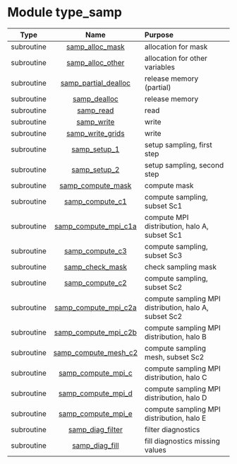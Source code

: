# Module type_samp

| Type | Name | Purpose |
| :--: | :--: | :---------- |
| subroutine | [samp_alloc_mask](https://github.com/JCSDA/saber/tree/develop/src/saber/bump/type_samp.F90#L168) | allocation for mask |
| subroutine | [samp_alloc_other](https://github.com/JCSDA/saber/tree/develop/src/saber/bump/type_samp.F90#L189) | allocation for other variables |
| subroutine | [samp_partial_dealloc](https://github.com/JCSDA/saber/tree/develop/src/saber/bump/type_samp.F90#L223) | release memory (partial) |
| subroutine | [samp_dealloc](https://github.com/JCSDA/saber/tree/develop/src/saber/bump/type_samp.F90#L272) | release memory |
| subroutine | [samp_read](https://github.com/JCSDA/saber/tree/develop/src/saber/bump/type_samp.F90#L336) | read |
| subroutine | [samp_write](https://github.com/JCSDA/saber/tree/develop/src/saber/bump/type_samp.F90#L465) | write |
| subroutine | [samp_write_grids](https://github.com/JCSDA/saber/tree/develop/src/saber/bump/type_samp.F90#L572) | write |
| subroutine | [samp_setup_1](https://github.com/JCSDA/saber/tree/develop/src/saber/bump/type_samp.F90#L789) | setup sampling, first step |
| subroutine | [samp_setup_2](https://github.com/JCSDA/saber/tree/develop/src/saber/bump/type_samp.F90#L981) | setup sampling, second step |
| subroutine | [samp_compute_mask](https://github.com/JCSDA/saber/tree/develop/src/saber/bump/type_samp.F90#L1030) | compute mask |
| subroutine | [samp_compute_c1](https://github.com/JCSDA/saber/tree/develop/src/saber/bump/type_samp.F90#L1177) | compute sampling, subset Sc1 |
| subroutine | [samp_compute_mpi_c1a](https://github.com/JCSDA/saber/tree/develop/src/saber/bump/type_samp.F90#L1282) | compute MPI distribution, halo A, subset Sc1 |
| subroutine | [samp_compute_c3](https://github.com/JCSDA/saber/tree/develop/src/saber/bump/type_samp.F90#L1349) | compute sampling, subset Sc3 |
| subroutine | [samp_check_mask](https://github.com/JCSDA/saber/tree/develop/src/saber/bump/type_samp.F90#L1490) | check sampling mask |
| subroutine | [samp_compute_c2](https://github.com/JCSDA/saber/tree/develop/src/saber/bump/type_samp.F90#L1542) | compute sampling, subset Sc2 |
| subroutine | [samp_compute_mpi_c2a](https://github.com/JCSDA/saber/tree/develop/src/saber/bump/type_samp.F90#L1625) | compute sampling MPI distribution, halo A, subset Sc2 |
| subroutine | [samp_compute_mpi_c2b](https://github.com/JCSDA/saber/tree/develop/src/saber/bump/type_samp.F90#L1726) | compute sampling MPI distribution, halo B |
| subroutine | [samp_compute_mesh_c2](https://github.com/JCSDA/saber/tree/develop/src/saber/bump/type_samp.F90#L1812) | compute sampling mesh, subset Sc2 |
| subroutine | [samp_compute_mpi_c](https://github.com/JCSDA/saber/tree/develop/src/saber/bump/type_samp.F90#L1844) | compute sampling MPI distribution, halo C |
| subroutine | [samp_compute_mpi_d](https://github.com/JCSDA/saber/tree/develop/src/saber/bump/type_samp.F90#L1973) | compute sampling MPI distribution, halo D |
| subroutine | [samp_compute_mpi_e](https://github.com/JCSDA/saber/tree/develop/src/saber/bump/type_samp.F90#L2092) | compute sampling MPI distribution, halo E |
| subroutine | [samp_diag_filter](https://github.com/JCSDA/saber/tree/develop/src/saber/bump/type_samp.F90#L2198) | filter diagnostics |
| subroutine | [samp_diag_fill](https://github.com/JCSDA/saber/tree/develop/src/saber/bump/type_samp.F90#L2363) | fill diagnostics missing values |
